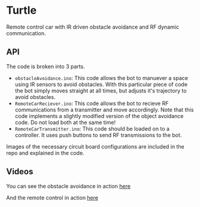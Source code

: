 # Turtle

Remote control car with IR driven obstacle avoidance and RF dynamic communication.

## API

The code is broken into 3 parts.

- `obstacleAvoidance.ino`: This code allows the bot to manuever a space using IR sensors to avoid obstacles. With this particular piece of code the bot simply moves straight at all times, but adjusts it's trajectory to avoid obstacles.
- `RemoteCarReciever.ino`: This code allows the bot to recieve RF communications from a transmitter and move accordingly. Note that this code implements a slightly modified version of the object avoidance code. Do not load both at the same time!
- `RemoteCarTransmitter.ino`: This code should be loaded on to a controller. It uses push buttons to send RF transmissions to the bot.

Images of the necessary circuit board configurations are included in the repo and explained in the code.

## Videos

You can see the obstacle avoidance in action [here](https://sites.google.com/a/mtholyoke.edu/cs-243-spring-15---reddy22k/home/assignments)

And the remote control in action [here](https://sites.google.com/a/mtholyoke.edu/cs-243-spring-15---reddy22k/home/project-2-remote-control-car)
